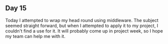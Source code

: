 ## Day 15

Today I attempted to wrap my head round using middleware. The subject seemed straight forward, but when I attempted to apply it to my project, I couldn't find a use for it. It will probably come up in project week, so I hope my team can help me with it.
